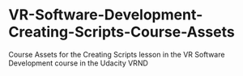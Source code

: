 # VR-Software-Development-Creating-Scripts-Course-Assets
Course Assets for the Creating Scripts lesson in the VR Software Development course in the Udacity VRND

